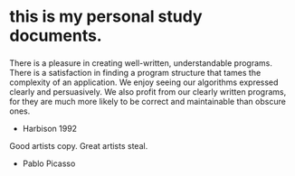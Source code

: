 # this is my personal study documents.

###
There is a pleasure in creating well-written, understandable
programs. There is a satisfaction in finding a program structure
that tames the complexity of an application. We enjoy seeing our
algorithms expressed clearly and persuasively. We also profit from
our clearly written programs, for they are much more likely to be
correct and maintainable than obscure ones.
- Harbison 1992

Good artists copy. Great artists steal.
- Pablo Picasso
